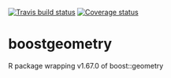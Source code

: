 
[![Travis build status](https://travis-ci.org/SymbolixAU/boostgeometry.svg?branch=master)](https://travis-ci.org/SymbolixAU/boostgeometry)
[![Coverage status](https://codecov.io/gh/SymbolixAU/boostgeometry/branch/master/graph/badge.svg)](https://codecov.io/github/SymbolixAU/boostgeometry?branch=master)

# boostgeometry
R package wrapping v1.67.0 of boost::geometry

<!-- git clone https://github.com/boostorg/geometry --branch boost-1.67.0 --depth 1 -->
